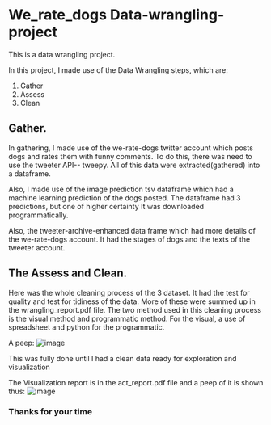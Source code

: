# We_rate_dogs Data-wrangling-project

This is a data wrangling project.

In this project, I made use of the Data Wrangling steps, which are:
1. Gather
2. Assess
3. Clean

## Gather.

In gathering, I made use of the we-rate-dogs twitter account which posts dogs and rates them with funny comments. To do this, there was need to use the tweeter API-- tweepy.
All of this data were extracted(gathered) into a dataframe.

Also, I made use of the image prediction tsv dataframe which had a machine learning prediction of the dogs posted. The dataframe had 3 predictions, but one of higher certainty
It was downloaded programmatically.

Also, the tweeter-archive-enhanced data frame which had more details of the we-rate-dogs account. It had the stages of dogs and the texts of the tweeter account.

## The Assess and Clean.

Here was the whole cleaning process of the 3 dataset. It had the test for quality and test for tidiness of the data. More of these were summed up in the wrangling_report.pdf file. The two method used in this cleaning process is the visual method and programmatic method. For the visual, a use of spreadsheet and python for the programmatic.

A peep:
![image](https://user-images.githubusercontent.com/68794860/175949848-884a4756-4058-4ae0-81f3-adbdaf5e6870.png)

This was fully done until I had a clean data ready for exploration and visualization


The Visualization report is in the act_report.pdf file and a peep of it is shown thus:
![image](https://user-images.githubusercontent.com/68794860/175950320-7ccf16a5-1118-4c66-a47e-8618eb0c3d05.png)


### Thanks for your time
